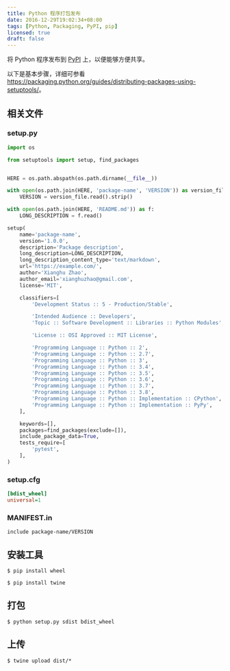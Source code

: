 ```yaml
---
title: Python 程序打包发布
date: 2016-12-29T19:02:34+08:00
tags: [Python, Packaging, PyPI, pip]
licensed: true
draft: false
---
```


将 Python 程序发布到
[PyPI](https://pypi.org/)
上，以便能够方便共享。

以下是基本步骤，详细可参看
<https://packaging.python.org/guides/distributing-packages-using-setuptools/>。


## 相关文件

### setup.py

```python
import os

from setuptools import setup, find_packages


HERE = os.path.abspath(os.path.dirname(__file__))

with open(os.path.join(HERE, 'package-name', 'VERSION')) as version_file:
    VERSION = version_file.read().strip()

with open(os.path.join(HERE, 'README.md')) as f:
    LONG_DESCRIPTION = f.read()

setup(
    name='package-name',
    version='1.0.0',
    description='Package description',
    long_description=LONG_DESCRIPTION,
    long_description_content_type='text/markdown',
    url='https://example.com/',
    author='Xianghu Zhao',
    author_email='xianghuzhao@gmail.com',
    license='MIT',

    classifiers=[
        'Development Status :: 5 - Production/Stable',

        'Intended Audience :: Developers',
        'Topic :: Software Development :: Libraries :: Python Modules',

        'License :: OSI Approved :: MIT License',

        'Programming Language :: Python :: 2',
        'Programming Language :: Python :: 2.7',
        'Programming Language :: Python :: 3',
        'Programming Language :: Python :: 3.4',
        'Programming Language :: Python :: 3.5',
        'Programming Language :: Python :: 3.6',
        'Programming Language :: Python :: 3.7',
        'Programming Language :: Python :: 3.8',
        'Programming Language :: Python :: Implementation :: CPython',
        'Programming Language :: Python :: Implementation :: PyPy',
    ],

    keywords=[],
    packages=find_packages(exclude=[]),
    include_package_data=True,
    tests_require=[
        'pytest',
    ],
)
```


### setup.cfg

```ini
[bdist_wheel]
universal=1
```


### MANIFEST.in

```
include package-name/VERSION
```


## 安装工具

```shell
$ pip install wheel
```

```shell
$ pip install twine
```


## 打包

```shell
$ python setup.py sdist bdist_wheel
```


## 上传

```shell
$ twine upload dist/*
```
